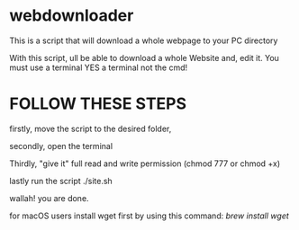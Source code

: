 # webdownloader
This is a script that will download a whole webpage to your PC directory

With this script, ull be able to download a whole Website and, edit it. You must use a terminal YES a terminal not the cmd!

# FOLLOW THESE STEPS 
firstly, move the script to the desired folder,

secondly, open the terminal 

Thirdly, "give it" full read and write permission (chmod 777 or chmod +x) 

lastly run the script ./site.sh 

wallah! you are done.


for macOS users install wget first by using this command: *brew install wget*
